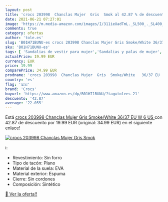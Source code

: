 ```yaml
---
layout: post
title: 'crocs 203998  Chanclas Mujer  Gris  Smok al 42.87 % de descuento'
date: 2021-06-21 07:27:01
image: 'https://m.media-amazon.com/images/I/311ieUadTmL._SL500_._SL400_.jpg'
comments: true
category: ofertas
author: 'tole.es'
slug: 'B01H71BUNU-es crocs 203998 Chanclas Mujer Gris Smoke/White 36/37 EU W 6 US'
sku: 'B01H71BUNU-es'
tags: [ 'Sandalias de vestir para mujer','Sandalias y palas de mujer','Zapatos','Zapatos para mujer','Zapatos y complementos','chanclas','crocs', ]
actualPrice: 19.99 EUR
currency: EUR
price: 19.99
comparePrice: 34.99 EUR
prodname: 'crocs 203998  Chanclas Mujer  Gris  Smoke/White   36/37 EU  W 6 US '
country: 'es'
flag: '🇪🇸'
brand: 'Crocs'
buyurl: 'https://www.amazon.es/dp/B01H71BUNU/?tag=tolees-21'
descuento: '42.87'
average: '22.055'
---
```


Está [crocs 203998  Chanclas Mujer  Gris  Smoke/White   36/37 EU  W 6 US ](https://www.amazon.es/dp/B01H71BUNU/?tag=tolees-21) con 42.87 de descuento por 19.99 EUR (original: 34.99 EUR) en el siguiente enlace!

[![crocs 203998  Chanclas Mujer  Gris  Smok](https://m.media-amazon.com/images/I/311ieUadTmL._SL500_._SL400_.jpg)](https://www.amazon.es/dp/B01H71BUNU/?tag=tolees-21)

ℹ️:

- Revestimiento: Sin forro
- Tipo de tacón: Plano
- Material de la suela: EVA
- Material exterior: Espuma
- Cierre: Sin cordones
- Composición: Sintético

[🛒 Ver la oferta!!](https://www.amazon.es/dp/B01H71BUNU/?tag=tolees-21)
